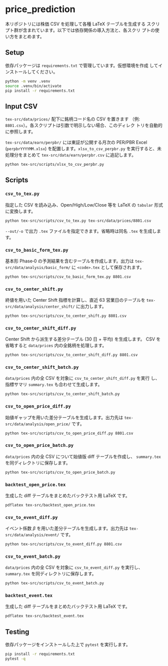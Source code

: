 # price_prediction

本リポジトリには株価 CSV を処理して各種 LaTeX テーブルを生成する
スクリプト群が含まれています。以下では依存関係の導入方法と、各スクリ
プトの使い方をまとめます。

## Setup

依存パッケージは `requirements.txt` で管理しています。仮想環境を作成
してインストールしてください。

```bash
python -m venv .venv
source .venv/bin/activate
pip install -r requirements.txt
```

## Input CSV

`tex-src/data/prices/` 配下に銘柄コード名の CSV を置きます
（例: `8801.csv`）。各スクリプトは引数で明示しない場合、このディレク
トリを自動的に参照します。

`tex-src/data/earn/perpbr/` には東証が公開する月次の PER/PBR Excel (`perpbrYYYYMM.xlsx`) を配置します。`xlsx_to_csv_perpbr.py` を実行すると、未処理分をまとめて `tex-src/data/earn/perpbr.csv` に追記します。

```bash
python tex-src/scripts/xlsx_to_csv_perpbr.py
```


## Scripts

### `csv_to_tex.py`

指定した CSV を読み込み、Open/High/Low/Close 等を LaTeX の `tabular`
形式に変換します。

```bash
python tex-src/scripts/csv_to_tex.py tex-src/data/prices/8801.csv
```

`--out/-o` で出力 `.tex` ファイルを指定できます。省略時は同名 `.tex`
を生成します。

### `csv_to_basic_form_tex.py`

基本形 Phase‑0 の予測結果を含むテーブルを作成します。出力は
`tex-src/data/analysis/basic_form/` に `<code>.tex` として保存されます。

```bash
python tex-src/scripts/csv_to_basic_form_tex.py 8801.csv
```

### `csv_to_center_shift.py`

終値を用いた Center Shift 指標を計算し、直近 63 営業日のテーブルを
`tex-src/data/analysis/center_shift/` に出力します。

```bash
python tex-src/scripts/csv_to_center_shift.py 8801.csv
```

### `csv_to_center_shift_diff.py`

Center Shift から派生する差分テーブル (30 日 + 平均) を生成します。
CSV を省略すると `data/prices` 内の全銘柄を処理します。

```bash
python tex-src/scripts/csv_to_center_shift_diff.py 8801.csv
```

### `csv_to_center_shift_batch.py`

`data/prices` 内の全 CSV を対象に `csv_to_center_shift_diff.py` を実行
し、指標サマリ `summary.tex` も合わせて生成します。

```bash
python tex-src/scripts/csv_to_center_shift_batch.py
```


### `csv_to_open_price_diff.py`

始値ギャップを用いた差分テーブルを生成します。出力先は
`tex-src/data/analysis/open_price/` です。

```bash
python tex-src/scripts/csv_to_open_price_diff.py 8801.csv
```

### `csv_to_open_price_batch.py`

`data/prices` 内の全 CSV について始値版 diff テーブルを作成し、
`summary.tex` を同ディレクトリに保存します。

```bash
python tex-src/scripts/csv_to_open_price_batch.py
```

### `backtest_open_price.tex`

生成した diff テーブルをまとめたバックテスト用 LaTeX です。

```bash
pdflatex tex-src/backtest_open_price.tex
```
### `csv_to_event_diff.py`

イベント係数 $\beta$ を用いた差分テーブルを生成します。出力先は `tex-src/data/analysis/event/` です。

```bash
python tex-src/scripts/csv_to_event_diff.py 8801.csv
```

### `csv_to_event_batch.py`

`data/prices` 内の全 CSV を対象に `csv_to_event_diff.py` を実行し、`summary.tex` を同ディレクトリに保存します。

```bash
python tex-src/scripts/csv_to_event_batch.py
```

### `backtest_event.tex`

生成した diff テーブルをまとめたバックテスト用 LaTeX です。

```bash
pdflatex tex-src/backtest_event.tex
```



## Testing

依存パッケージをインストールした上で `pytest` を実行します。

```bash
pip install -r requirements.txt
pytest -q
```

